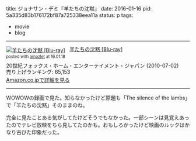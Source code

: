 title: ジョナサン・デミ『羊たちの沈黙』
date: 2016-01-16
pid: 5a335d83b176172bf87a725338eea11a
status: p
tags:
- movie
- blog
---

<div class="amazlet-box" style="margin-bottom:0px;"><div class="amazlet-image" style="float:left;margin:0px 12px 1px 0px;"><a href="http://www.amazon.co.jp/exec/obidos/ASIN/B003N25MX2/dotimpact-22/ref=nosim/" name="amazletlink" target="_blank"><img src="http://ecx.images-amazon.com/images/I/51QNI-Or33L._SL160_.jpg" alt="羊たちの沈黙 [Blu-ray]" style="border: none;" /></a></div><div class="amazlet-info" style="line-height:120%; margin-bottom: 10px"><div class="amazlet-name" style="margin-bottom:10px;line-height:120%"><a href="http://www.amazon.co.jp/exec/obidos/ASIN/B003N25MX2/dotimpact-22/ref=nosim/" name="amazletlink" target="_blank">羊たちの沈黙 [Blu-ray]</a><div class="amazlet-powered-date" style="font-size:80%;margin-top:5px;line-height:120%">posted with <a href="http://www.amazlet.com/" title="amazlet" target="_blank">amazlet</a> at 16.01.18</div></div><div class="amazlet-detail">20世紀フォックス・ホーム・エンターテイメント・ジャパン (2010-07-02)<br />売り上げランキング: 65,153<br /></div><div class="amazlet-sub-info" style="float: left;"><div class="amazlet-link" style="margin-top: 5px"><a href="http://www.amazon.co.jp/exec/obidos/ASIN/B003N25MX2/dotimpact-22/ref=nosim/" name="amazletlink" target="_blank">Amazon.co.jpで詳細を見る</a></div></div></div><div class="amazlet-footer" style="clear: left"></div></div>

---- 

WOWOWの録画で見た。知らなかったけど原題も「The silence of the lambs」で「羊たちの沈黙」そのままのね。

完全に見たことある気がしてたけどそうでもなかった。一部シーンは見覚えあったのでテレビ放映をちら見してたのかも。おもしろかったけど映画のルックはかなり古びた印象だった。